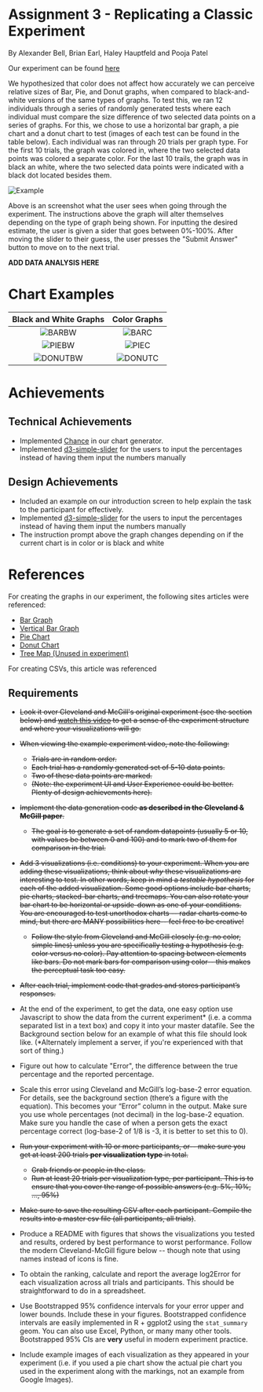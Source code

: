 Assignment 3 - Replicating a Classic Experiment  
===

By Alexander Bell, Brian Earl, Haley Hauptfeld and Pooja Patel

Our experiment can be found [here](https://480x-21c-a3.glitch.me)

We hypothesized that color does not affect how accurately we can perceive relative sizes of Bar, Pie, and Donut graphs, when compared to black-and-white versions of the same types of graphs. To test this, we ran 12 individuals through a series of randomly generated tests where each individual must compare the size difference of two selected data points on a series of graphs. For this, we chose to use a horizontal bar graph, a pie chart and a donut chart to test (images of each test can be found in the table below). Each individual was ran through 20 trials per graph type. For the first 10 trials, the graph was colored in, where the two selected data points was colored a separate color.  For the last 10 trails, the graph was in black an white, where the two selected data points were indicated with a black dot located besides them. 



![Example](img/Example.PNG)



Above is an screenshot what the user sees when going through the experiment. The instructions above the graph will alter themselves depending on the type of graph being shown. For inputting the desired estimate, the user is given a sider that goes between 0%-100%. After moving the slider to their guess, the user presses the "Submit Answer" button to move on to the next trial. 

**ADD DATA ANALYSIS HERE**

# Chart Examples

|   Black and White Graphs    |        Color Graphs        |
| :-------------------------: | :------------------------: |
|   ![BARBW](img/BarBW.PNG)   | ![BARC](img/Capture13.png) |
|   ![PIEBW](img/PieBW.PNG)   |   ![PIEC](img/PieC.PNG)    |
| ![DONUTBW](img/DonutBW.PNG) | ![DONUTC](img/DonutC.PNG)  |





# Achievements

## **Technical Achievements**

- Implemented [Chance](https://chancejs.com/) in our chart generator.
- Implemented [d3-simple-slider](https://github.com/johnwalley/d3-simple-slider) for the users to input the percentages instead of having them input the numbers manually 

## **Design Achievements**

- Included an example on our introduction screen to help explain the task to the participant for effectively. 
-  Implemented [d3-simple-slider](https://github.com/johnwalley/d3-simple-slider) for the users to input the percentages instead of having them input the numbers manually 
- The instruction prompt above the graph changes depending on if the current chart is in color or is black and white

# References

For creating the graphs in our experiment, the following sites articles were referenced:

- [Bar Graph](https://bl.ocks.org/d3noob/bdf28027e0ce70bd132edc64f1dd7ea4)
- [Vertical Bar Graph](https://stackoverflow.com/questions/44817414/rotate-svg-in-place-using-d3-js)
- [Pie Chart](https://medium.com/codecakes/bts-d3-js-basic-pie-chart-d794f17b79bb)
- [Donut Chart](https://www.d3-graph-gallery.com/graph/donut_label.html)
- [Tree Map (Unused in experiment)](https://www.d3-graph-gallery.com/graph/treemap_basic.html)

For creating CSVs, this article was referenced

Requirements
---

- ~~Look it over Cleveland and McGill's original experiment (see the section below) and [watch this video](experiment-example.mp4) to get a sense of the experiment structure and where your visualizations will go.~~
- ~~When viewing the example experiment video, note the following:~~
    - ~~Trials are in random order.~~  
    - ~~Each trial has a randomly generated set of 5-10 data points.~~  
    - ~~Two of these data points are marked.~~  
    - ~~(Note: the experiment UI and User Experience could be better. Plenty of design achievements here).~~
- ~~Implement the data generation code **as described in the Cleveland & McGill paper**.~~ 
    - ~~The goal is to generate a set of random datapoints (usually 5 or 10, with values be between 0 and 100) and to mark two of them for comparison in the trial.~~ 
- ~~Add 3 visualizations (i.e. conditions) to your experiment. When you are adding these visualizations, think about *why* these visualizations are interesting to test. In other words, keep in mind a *testable hypothesis* for each of the added visualization. Some good options include bar charts, pie charts, stacked-bar charts, and treemaps. You can also rotate your bar chart to be horizontal or upside-down as one of your conditions. You are encouraged to test unorthodox charts -- radar charts come to mind, but there are MANY possibilities here-- feel free to be creative!~~
    - ~~Follow the style from Cleveland and McGill closely (e.g. no color, simple lines) unless you are specifically testing a hypothesis (e.g. color versus no color). Pay attention to spacing between elements like bars. Do not mark bars for comparison using color-- this makes the perceptual task too easy.~~
- ~~After each trial, implement code that grades and stores participant’s responses.~~
- At the end of the experiment, to get the data, one easy option use Javascript to show the data from the current experiment\* (i.e. a comma separated list in a text box) and copy it into your master datafile. See the Background section below for an example of what this file should look like. (\*Alternately implement a server, if you're experienced with that sort of thing.)

- Figure out how to calculate "Error", the difference between the true percentage and the reported percentage.
- Scale this error using Cleveland and McGill’s log-base-2 error equation. For details, see the background section (there’s a figure with the equation). This becomes your “Error” column in the output. Make sure you use whole percentages (not decimal) in the log-base-2 equation. Make sure you handle the case of when a person gets the exact percentage correct (log-base-2 of 1/8 is -3, it is better to set this to 0). 
- ~~Run your experiment with 10 or more participants, or-- make sure you get at least 200 trials **per visualization type** in total.~~  
    - ~~Grab friends or people in the class.~~   
    - ~~Run at least 20 trials per visualization type, per participant. This is to ensure that you cover the range of possible answers (e.g. 5%, 10%, ..., 95%)~~
- ~~Make sure to save the resulting CSV after each participant. Compile the results into a master csv file (all participants, all trials)~~.
- Produce a README with figures that shows the visualizations you tested and results, ordered by best performance to worst performance. Follow the modern Cleveland-McGill figure below -- though note that using names instead of icons is fine.
- To obtain the ranking, calculate and report the average log2Error for each visualization across all trials and participants. This should be straightforward to do in a spreadsheet.
- Use Bootstrapped 95\% confidence intervals for your error upper and lower bounds. Include these in your figures. Bootstrapped confidence intervals are easily implemented in R + ggplot2 using the `stat_summary` geom. You can also use Excel, Python, or many many other tools. Bootstrapped 95% CIs are **very** useful in modern experiment practice.
- Include example images of each visualization as they appeared in your experiment (i.e. if you used a pie chart show the actual pie chart you used in the experiment along with the markings, not an example from Google Images).
